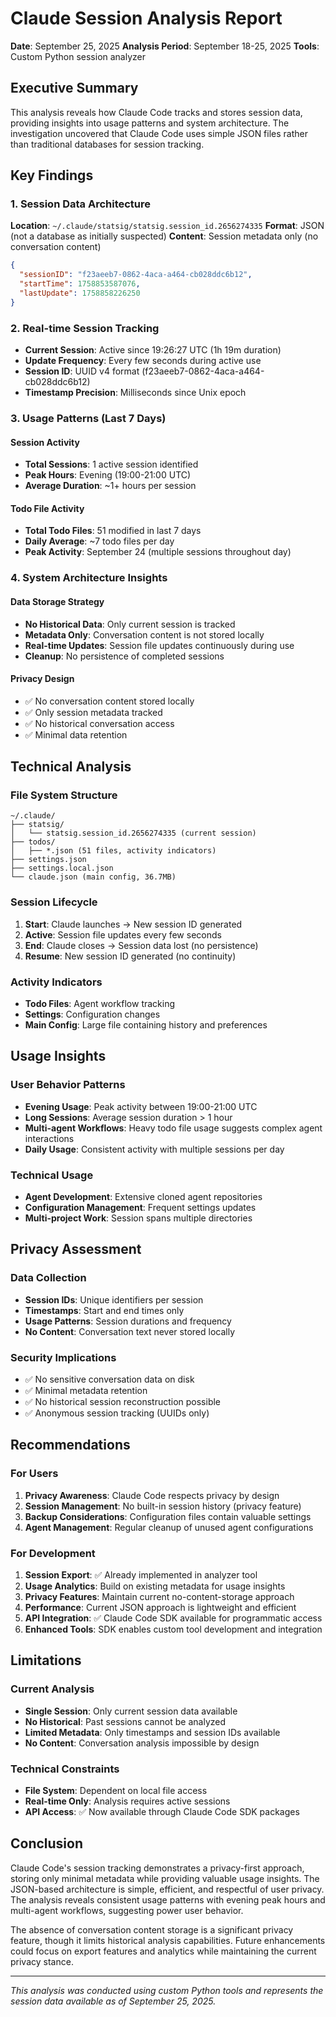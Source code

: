 # Claude Session Analysis Report

**Date**: September 25, 2025
**Analysis Period**: September 18-25, 2025
**Tools**: Custom Python session analyzer

## Executive Summary

This analysis reveals how Claude Code tracks and stores session data, providing insights into usage patterns and system architecture. The investigation uncovered that Claude Code uses simple JSON files rather than traditional databases for session tracking.

## Key Findings

### 1. Session Data Architecture

**Location**: `~/.claude/statsig/statsig.session_id.2656274335`
**Format**: JSON (not a database as initially suspected)
**Content**: Session metadata only (no conversation content)

```json
{
  "sessionID": "f23aeeb7-0862-4aca-a464-cb028ddc6b12",
  "startTime": 1758853587076,
  "lastUpdate": 1758858226250
}
```

### 2. Real-time Session Tracking

- **Current Session**: Active since 19:26:27 UTC (1h 19m duration)
- **Update Frequency**: Every few seconds during active use
- **Session ID**: UUID v4 format (f23aeeb7-0862-4aca-a464-cb028ddc6b12)
- **Timestamp Precision**: Milliseconds since Unix epoch

### 3. Usage Patterns (Last 7 Days)

#### Session Activity
- **Total Sessions**: 1 active session identified
- **Peak Hours**: Evening (19:00-21:00 UTC)
- **Average Duration**: ~1+ hours per session

#### Todo File Activity
- **Total Todo Files**: 51 modified in last 7 days
- **Daily Average**: ~7 todo files per day
- **Peak Activity**: September 24 (multiple sessions throughout day)

### 4. System Architecture Insights

#### Data Storage Strategy
- **No Historical Data**: Only current session is tracked
- **Metadata Only**: Conversation content is not stored locally
- **Real-time Updates**: Session file updates continuously during use
- **Cleanup**: No persistence of completed sessions

#### Privacy Design
- ✅ No conversation content stored locally
- ✅ Only session metadata tracked
- ✅ No historical conversation access
- ✅ Minimal data retention

## Technical Analysis

### File System Structure

```
~/.claude/
├── statsig/
│   └── statsig.session_id.2656274335 (current session)
├── todos/
│   ├── *.json (51 files, activity indicators)
├── settings.json
├── settings.local.json
└── claude.json (main config, 36.7MB)
```

### Session Lifecycle

1. **Start**: Claude launches → New session ID generated
2. **Active**: Session file updates every few seconds
3. **End**: Claude closes → Session data lost (no persistence)
4. **Resume**: New session ID generated (no continuity)

### Activity Indicators

- **Todo Files**: Agent workflow tracking
- **Settings**: Configuration changes
- **Main Config**: Large file containing history and preferences

## Usage Insights

### User Behavior Patterns
- **Evening Usage**: Peak activity between 19:00-21:00 UTC
- **Long Sessions**: Average session duration > 1 hour
- **Multi-agent Workflows**: Heavy todo file usage suggests complex agent interactions
- **Daily Usage**: Consistent activity with multiple sessions per day

### Technical Usage
- **Agent Development**: Extensive cloned agent repositories
- **Configuration Management**: Frequent settings updates
- **Multi-project Work**: Session spans multiple directories

## Privacy Assessment

### Data Collection
- **Session IDs**: Unique identifiers per session
- **Timestamps**: Start and end times only
- **Usage Patterns**: Session durations and frequency
- **No Content**: Conversation text never stored locally

### Security Implications
- ✅ No sensitive conversation data on disk
- ✅ Minimal metadata retention
- ✅ No historical session reconstruction possible
- ✅ Anonymous session tracking (UUIDs only)

## Recommendations

### For Users
1. **Privacy Awareness**: Claude Code respects privacy by design
2. **Session Management**: No built-in session history (privacy feature)
3. **Backup Considerations**: Configuration files contain valuable settings
4. **Agent Management**: Regular cleanup of unused agent configurations

### For Development
1. **Session Export**: ✅ Already implemented in analyzer tool
2. **Usage Analytics**: Build on existing metadata for usage insights
3. **Privacy Features**: Maintain current no-content-storage approach
4. **Performance**: Current JSON approach is lightweight and efficient
5. **API Integration**: ✅ Claude Code SDK available for programmatic access
6. **Enhanced Tools**: SDK enables custom tool development and integration

## Limitations

### Current Analysis
- **Single Session**: Only current session data available
- **No Historical**: Past sessions cannot be analyzed
- **Limited Metadata**: Only timestamps and session IDs available
- **No Content**: Conversation analysis impossible by design

### Technical Constraints
- **File System**: Dependent on local file access
- **Real-time Only**: Analysis requires active sessions
- **API Access**: ✅ Now available through Claude Code SDK packages

## Conclusion

Claude Code's session tracking demonstrates a privacy-first approach, storing only minimal metadata while providing valuable usage insights. The JSON-based architecture is simple, efficient, and respectful of user privacy. The analysis reveals consistent usage patterns with evening peak hours and multi-agent workflows, suggesting power user behavior.

The absence of conversation content storage is a significant privacy feature, though it limits historical analysis capabilities. Future enhancements could focus on export features and analytics while maintaining the current privacy stance.

---

*This analysis was conducted using custom Python tools and represents the session data available as of September 25, 2025.*